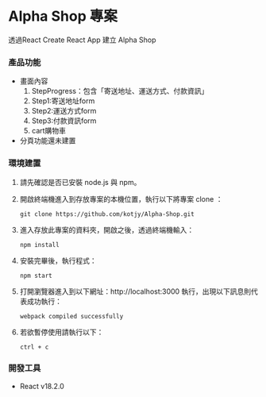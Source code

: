 # Alpha Shop 專案
透過React Create React App 建立 Alpha Shop

### 產品功能
- 畫面內容
  1. StepProgress：包含「寄送地址、運送方式、付款資訊」
  1. Step1:寄送地址form
  1. Step2:運送方式form
  1. Step3:付款資訊form
  2. cart購物車
- 分頁功能還未建置

### 環境建置
1. 請先確認是否已安裝 node.js 與 npm。
   
3. 開啟終端機進入到存放專案的本機位置，執行以下將專案 clone ：
   `````
   git clone https://github.com/kotjy/Alpha-Shop.git
   `````
4. 進入存放此專案的資料夾，開啟之後，透過終端機輸入：
   `````
   npm install
   `````
5. 安裝完畢後，執行程式：
   ``````
   npm start
   ``````
6. 打開瀏覽器進入到以下網址：http://localhost:3000 執行，出現以下訊息則代表成功執行：
   `````
   webpack compiled successfully
   `````
7. 若欲暫停使用請執行以下：
   `````
   ctrl + c
   `````
### 開發工具
- React v18.2.0
